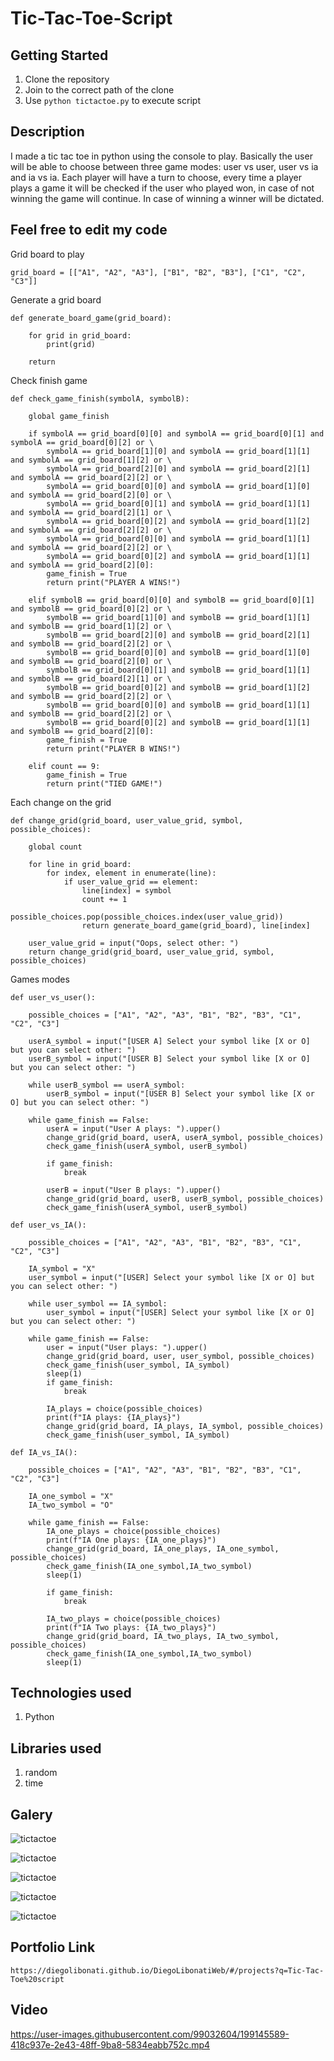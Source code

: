 # Tic-Tac-Toe-Script

## Getting Started

1. Clone the repository
2. Join to the correct path of the clone
3. Use `python tictactoe.py` to execute script

## Description

I made a tic tac toe in python using the console to play. Basically the user will be able to choose between three game modes: user vs user, user vs ia and ia vs ia. Each player will have a turn to choose, every time a player plays a game it will be checked if the user who played won, in case of not winning the game will continue. In case of winning a winner will be dictated.

## Feel free to edit my code

Grid board to play

```
grid_board = [["A1", "A2", "A3"], ["B1", "B2", "B3"], ["C1", "C2", "C3"]]
```

Generate a grid board

```
def generate_board_game(grid_board):

    for grid in grid_board:
        print(grid)

    return
```

Check finish game

```
def check_game_finish(symbolA, symbolB):

    global game_finish

    if symbolA == grid_board[0][0] and symbolA == grid_board[0][1] and symbolA == grid_board[0][2] or \
        symbolA == grid_board[1][0] and symbolA == grid_board[1][1] and symbolA == grid_board[1][2] or \
        symbolA == grid_board[2][0] and symbolA == grid_board[2][1] and symbolA == grid_board[2][2] or \
        symbolA == grid_board[0][0] and symbolA == grid_board[1][0] and symbolA == grid_board[2][0] or \
        symbolA == grid_board[0][1] and symbolA == grid_board[1][1] and symbolA == grid_board[2][1] or \
        symbolA == grid_board[0][2] and symbolA == grid_board[1][2] and symbolA == grid_board[2][2] or \
        symbolA == grid_board[0][0] and symbolA == grid_board[1][1] and symbolA == grid_board[2][2] or \
        symbolA == grid_board[0][2] and symbolA == grid_board[1][1] and symbolA == grid_board[2][0]:
        game_finish = True
        return print("PLAYER A WINS!")

    elif symbolB == grid_board[0][0] and symbolB == grid_board[0][1] and symbolB == grid_board[0][2] or \
        symbolB == grid_board[1][0] and symbolB == grid_board[1][1] and symbolB == grid_board[1][2] or \
        symbolB == grid_board[2][0] and symbolB == grid_board[2][1] and symbolB == grid_board[2][2] or \
        symbolB == grid_board[0][0] and symbolB == grid_board[1][0] and symbolB == grid_board[2][0] or \
        symbolB == grid_board[0][1] and symbolB == grid_board[1][1] and symbolB == grid_board[2][1] or \
        symbolB == grid_board[0][2] and symbolB == grid_board[1][2] and symbolB == grid_board[2][2] or \
        symbolB == grid_board[0][0] and symbolB == grid_board[1][1] and symbolB == grid_board[2][2] or \
        symbolB == grid_board[0][2] and symbolB == grid_board[1][1] and symbolB == grid_board[2][0]:
        game_finish = True
        return print("PLAYER B WINS!")

    elif count == 9:
        game_finish = True
        return print("TIED GAME!")
```

Each change on the grid

```
def change_grid(grid_board, user_value_grid, symbol, possible_choices):

    global count

    for line in grid_board:
        for index, element in enumerate(line):
            if user_value_grid == element:
                line[index] = symbol
                count += 1
                possible_choices.pop(possible_choices.index(user_value_grid))
                return generate_board_game(grid_board), line[index]

    user_value_grid = input("Oops, select other: ")
    return change_grid(grid_board, user_value_grid, symbol, possible_choices)
```

Games modes

```
def user_vs_user():

    possible_choices = ["A1", "A2", "A3", "B1", "B2", "B3", "C1", "C2", "C3"]

    userA_symbol = input("[USER A] Select your symbol like [X or O] but you can select other: ")
    userB_symbol = input("[USER B] Select your symbol like [X or O] but you can select other: ")

    while userB_symbol == userA_symbol:
        userB_symbol = input("[USER B] Select your symbol like [X or O] but you can select other: ")

    while game_finish == False:
        userA = input("User A plays: ").upper()
        change_grid(grid_board, userA, userA_symbol, possible_choices)
        check_game_finish(userA_symbol, userB_symbol)

        if game_finish:
            break

        userB = input("User B plays: ").upper()
        change_grid(grid_board, userB, userB_symbol, possible_choices)
        check_game_finish(userA_symbol, userB_symbol)

def user_vs_IA():

    possible_choices = ["A1", "A2", "A3", "B1", "B2", "B3", "C1", "C2", "C3"]

    IA_symbol = "X"
    user_symbol = input("[USER] Select your symbol like [X or O] but you can select other: ")

    while user_symbol == IA_symbol:
        user_symbol = input("[USER] Select your symbol like [X or O] but you can select other: ")

    while game_finish == False:
        user = input("User plays: ").upper()
        change_grid(grid_board, user, user_symbol, possible_choices)
        check_game_finish(user_symbol, IA_symbol)
        sleep(1)
        if game_finish:
            break

        IA_plays = choice(possible_choices)
        print(f"IA plays: {IA_plays}")
        change_grid(grid_board, IA_plays, IA_symbol, possible_choices)
        check_game_finish(user_symbol, IA_symbol)

def IA_vs_IA():

    possible_choices = ["A1", "A2", "A3", "B1", "B2", "B3", "C1", "C2", "C3"]

    IA_one_symbol = "X"
    IA_two_symbol = "O"

    while game_finish == False:
        IA_one_plays = choice(possible_choices)
        print(f"IA One plays: {IA_one_plays}")
        change_grid(grid_board, IA_one_plays, IA_one_symbol, possible_choices)
        check_game_finish(IA_one_symbol,IA_two_symbol)
        sleep(1)

        if game_finish:
            break

        IA_two_plays = choice(possible_choices)
        print(f"IA Two plays: {IA_two_plays}")
        change_grid(grid_board, IA_two_plays, IA_two_symbol, possible_choices)
        check_game_finish(IA_one_symbol,IA_two_symbol)
        sleep(1)
```

## Technologies used

1. Python

## Libraries used

1. random
2. time

## Galery

![tictactoe](https://raw.githubusercontent.com/DiegoLibonati/DiegoLibonatiWeb/main/data/projects/Python/Imagenes/tictactoe-0.jpg)

![tictactoe](https://raw.githubusercontent.com/DiegoLibonati/DiegoLibonatiWeb/main/data/projects/Python/Imagenes/tictactoe-1.jpg)

![tictactoe](https://raw.githubusercontent.com/DiegoLibonati/DiegoLibonatiWeb/main/data/projects/Python/Imagenes/tictactoe-2.jpg)

![tictactoe](https://raw.githubusercontent.com/DiegoLibonati/DiegoLibonatiWeb/main/data/projects/Python/Imagenes/tictactoe-3.jpg)

![tictactoe](https://raw.githubusercontent.com/DiegoLibonati/DiegoLibonatiWeb/main/data/projects/Python/Imagenes/tictactoe-4.jpg)

## Portfolio Link

`https://diegolibonati.github.io/DiegoLibonatiWeb/#/projects?q=Tic-Tac-Toe%20script`

## Video


https://user-images.githubusercontent.com/99032604/199145589-418c937e-2e43-48ff-9ba8-5834eabb752c.mp4

